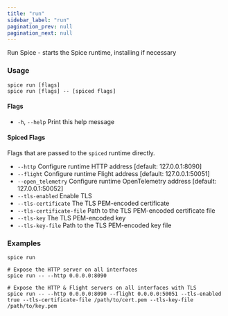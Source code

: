 ```yaml
---
title: "run"
sidebar_label: "run"
pagination_prev: null
pagination_next: null
---
```

Run Spice - starts the Spice runtime, installing if necessary

### Usage

```shell 
spice run [flags]
spice run [flags] -- [spiced flags]
```

#### Flags

- `-h`, `--help`   Print this help message

#### Spiced Flags

Flags that are passed to the `spiced` runtime directly.

- `--http`  Configure runtime HTTP address [default: 127.0.0.1:8090]
- `--flight` Configure runtime Flight address [default: 127.0.0.1:50051]
- `--open_telemetry` Configure runtime OpenTelemetry address [default: 127.0.0.1:50052]
- `--tls-enabled`  Enable TLS
- `--tls-certificate`   The TLS PEM-encoded certificate
- `--tls-certificate-file`  Path to the TLS PEM-encoded certificate file
- `--tls-key`   The TLS PEM-encoded key
- `--tls-key-file`   Path to the TLS PEM-encoded key file

### Examples

```shell
spice run
```

```shell
# Expose the HTTP server on all interfaces
spice run -- --http 0.0.0.0:8090
```

```shell
# Expose the HTTP & Flight servers on all interfaces with TLS
spice run -- --http 0.0.0.0:8090 --flight 0.0.0.0:50051 --tls-enabled true --tls-certificate-file /path/to/cert.pem --tls-key-file /path/to/key.pem
```
